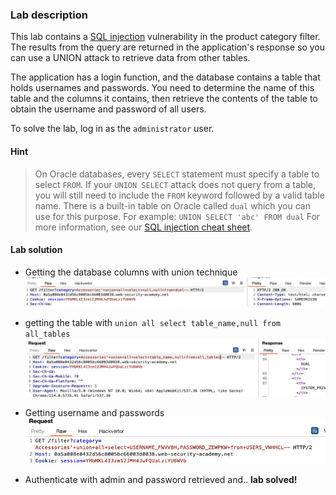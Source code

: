 

### Lab description

This lab contains a [SQL injection](https://portswigger.net/web-security/sql-injection) vulnerability in the product category filter. The results from the query are returned in the application's response so you can use a UNION attack to retrieve data from other tables.

The application has a login function, and the database contains a table that holds usernames and passwords. You need to determine the name of this table and the columns it contains, then retrieve the contents of the table to obtain the username and password of all users.

To solve the lab, log in as the `administrator` user.


#### Hint

> On Oracle databases, every `SELECT` statement must specify a table to select `FROM`. If your `UNION SELECT` attack does not query from a table, you will still need to include the `FROM` keyword followed by a valid table name. There is a built-in table on Oracle called `dual` which you can use for this purpose. For example: `UNION SELECT 'abc' FROM dual` For more information, see our [SQL injection cheat sheet](https://portswigger.net/web-security/sql-injection/cheat-sheet).


#### Lab solution

- Getting the database columns with union technique
![](/static/img/Pasted_image_20230606114647.png)
- getting the table with `union all select table_name,null from all_tables`
![](/static/img/Pasted_image_20230606114916.png)

- Getting username and passwords
![](/static/img/Pasted_image_20230606115510.png)

- Authenticate with admin and password retrieved and.. **lab solved!**  
